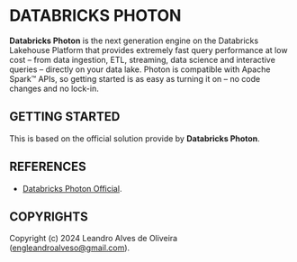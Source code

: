 # DATABRICKS PHOTON

**Databricks Photon**  is the next generation engine on the Databricks Lakehouse Platform that provides extremely fast query performance at low cost – from data ingestion, ETL, streaming, data science and interactive queries – directly on your data lake. Photon is compatible with Apache Spark™ APIs, so getting started is as easy as turning it on – no code changes and no lock-in.

## GETTING STARTED

This is based on the official solution provide by **Databricks Photon**.

## REFERENCES

- [Databricks Photon Official](https://www.databricks.com/product/photon).

## COPYRIGHTS

Copyright (c) 2024 Leandro Alves de Oliveira (engleandroalveso@gmail.com).